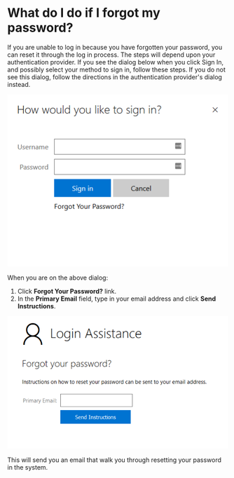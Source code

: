 # What do I do if I forgot my password?

If you are unable to log in because you have forgotten your password, you can reset it through the log in process. The steps will depend upon your authentication provider. If you see the dialog below when you click Sign In, and possibly select your method to sign in, follow these steps. If you do not see this dialog, follow the directions in the authentication provider's dialog instead.

![](/tms/images/forgot-password.png)

When you are on the above dialog:
1. Click **Forgot Your Password?** link.
1. In the **Primary Email** field, type in your email address and click **Send Instructions**.

![](/tms/images/send-instructions.png)

This will send you an email that walk you through resetting your password in the system.